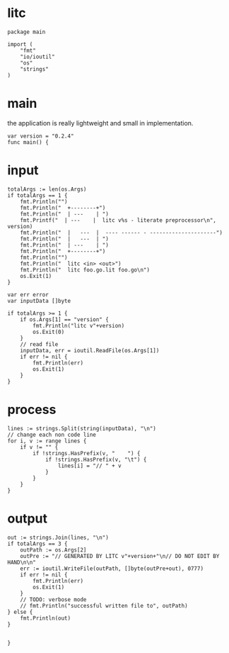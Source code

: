 # litc


	package main

	import (
		"fmt"
		"io/ioutil"
		"os"
		"strings"
	)

# main

the application is really lightweight and small in implementation.

	var version = "0.2.4"
	func main() {

# input

	totalArgs := len(os.Args)
	if totalArgs == 1 {
		fmt.Println("")
		fmt.Println("  +--------+")
		fmt.Println("  | ---    | ")
		fmt.Printf("  | ---    |  litc v%s - literate preprocessor\n", version)
		fmt.Println("  |   ---  |  ---- ------ - ---------------------")
		fmt.Println("  |   ---  | ")
		fmt.Println("  | ---    | ")
		fmt.Println("  +--------+")
		fmt.Println("")
		fmt.Println("  litc <in> <out>")
		fmt.Println("  litc foo.go.lit foo.go\n")
		os.Exit(1)
	}

	var err error
	var inputData []byte

	if totalArgs >= 1 {
		if os.Args[1] == "version" {
			fmt.Println("litc v"+version)
			os.Exit(0)
		}
		// read file
		inputData, err = ioutil.ReadFile(os.Args[1])
		if err != nil {
			fmt.Println(err)
			os.Exit(1)
		}
	}

# process

	lines := strings.Split(string(inputData), "\n")
	// change each non code line
	for i, v := range lines {
		if v != "" {
			if !strings.HasPrefix(v, "    ") {
				if !strings.HasPrefix(v, "\t") {
					lines[i] = "// " + v
				}
			}
		}
	}

# output

	out := strings.Join(lines, "\n")
	if totalArgs == 3 {
		outPath := os.Args[2]
		outPre := "// GENERATED BY LITC v"+version+"\n// DO NOT EDIT BY HAND\n\n"
		err := ioutil.WriteFile(outPath, []byte(outPre+out), 0777)
		if err != nil {
			fmt.Println(err)
			os.Exit(1)
		}
		// TODO: verbose mode
		// fmt.Println("successful written file to", outPath)
	} else {
		fmt.Println(out)
	}


	}
